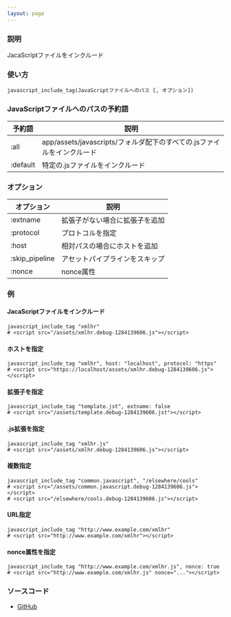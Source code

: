 ```yaml
---
layout: page
---
```

### 説明
JacaScriptファイルをインクルード

### 使い方
    javascript_include_tag(JavaScriptファイルへのパス [, オプション])

### JavaScriptファイルへのパスの予約語

予約語      | 説明
-------- | ------------------------------------------------
:all     | app/assets/javascripts/フォルダ配下のすべての.jsファイルをインクルード
:default | 特定の.jsファイルをインクルード

### オプション

オプション      | 説明
---------- | -------------
:extname   | 拡張子がない場合に拡張子を追加
:protocol | プロトコルを指定
:host     | 相対パスの場合にホストを追加
:skip_pipeline | アセットパイプラインをスキップ
:nonce | nonce属性

### 例
#### JacaScriptファイルをインクルード
    javascript_include_tag "xmlhr"
    # <script src="/assets/xmlhr.debug-1284139606.js"></script>

#### ホストを指定
    javascript_include_tag "xmlhr", host: "localhost", protocol: "https"
    # <script src="https://localhost/assets/xmlhr.debug-1284139606.js"></script>

#### 拡張子を指定
    javascript_include_tag "template.jst", extname: false
    # <script src="/assets/template.debug-1284139606.jst"></script>

#### .js拡張を指定
    javascript_include_tag "xmlhr.js"
    # <script src="/assets/xmlhr.debug-1284139606.js"></script>

#### 複数指定
    javascript_include_tag "common.javascript", "/elsewhere/cools"
    # <script src="/assets/common.javascript.debug-1284139606.js"></script>
    # <script src="/elsewhere/cools.debug-1284139606.js"></script>

#### URL指定
    javascript_include_tag "http://www.example.com/xmlhr"
    # <script src="http://www.example.com/xmlhr"></script>

#### nonce属性を指定
    javascript_include_tag "http://www.example.com/xmlhr.js", nonce: true
    # <script src="http://www.example.com/xmlhr.js" nonce="..."></script>

### ソースコード
* [GitHub](https://github.com/rails/rails/blob/f33d52c95217212cbacc8d5e44b5a8e3cdc6f5b3/actionview/lib/action_view/helpers/asset_tag_helper.rb#L87)
